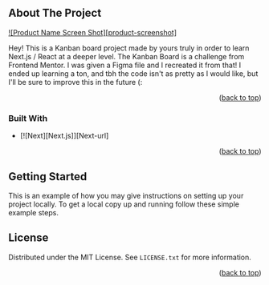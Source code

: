 
<!-- ABOUT THE PROJECT -->
## About The Project

[![Product Name Screen Shot][product-screenshot]](https://example.com)

Hey! This is a Kanban board project made by yours truly in order to learn Next.js / React at a deeper level.
The Kanban Board is a challenge from Frontend Mentor. I was given a Figma file and I recreated it from that!
I ended up learning a ton, and tbh the code isn't as pretty as I would like, but I'll be sure to improve this in
the future (:

<p align="right">(<a href="#readme-top">back to top</a>)</p>



### Built With

* [![Next][Next.js]][Next-url]

<p align="right">(<a href="#readme-top">back to top</a>)</p>



<!-- GETTING STARTED -->
## Getting Started

This is an example of how you may give instructions on setting up your project locally.
To get a local copy up and running follow these simple example steps.


<!-- LICENSE -->
## License

Distributed under the MIT License. See `LICENSE.txt` for more information.

<p align="right">(<a href="#readme-top">back to top</a>)</p>



<!-- CONTACT 
## Contact

Your Name - [@your_twitter](https://twitter.com/your_username) - email@example.com

Project Link: [https://github.com/your_username/repo_name](https://github.com/your_username/repo_name)

<p align="right">(<a href="#readme-top">back to top</a>)</p>
-->
